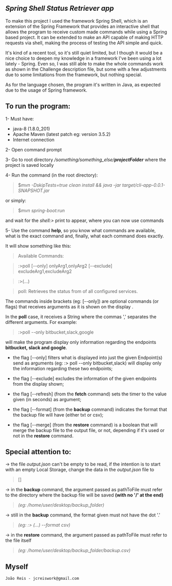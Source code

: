 ## _Spring Shell Status Retriever app_



To make this project I used the framework Spring Shell, 
which is an extension of the Spring Framework that provides 
an interactive shell that allows the program to receive custom 
made commands while using a Spring based project. It can be 
extended to make an API capable of making HTTP requests via shell,
making the process of testing the API simple and quick.

It's kind of a recent tool, so it's still quiet limited, but I
though it would be a nice choice to deepen my knowledge in a 
framework I've been using a lot lately - Spring. Even so, I was
still able to make the whole commands work as shown in the 
Challenge description file, but some with a few adjustments due
to some limitations from the framework, but nothing special.

As for the language chosen, the program it's written in Java, as 
expected due to the usage of Spring framework.



## To run the program:

1- Must have:
- java-8 (1.8.0_201)
- Apache Maven (latest patch eg: version 3.5.2)
- Internet connection

2- Open command prompt

3- Go to root directory _/something/something_else/**projectFolder**_ 
where the project is saved locally

4- Run the command (in the root directory):

> $_mvn -DskipTests=true clean install && java -jar target/cli-app-0.0.1-SNAPSHOT.jar_

or simply:

> $_mvn spring-boot:run_ 

and wait for the _shell:>_ print to appear, where you can now use commands

5- Use the command **help**, so you know what commands are available,
what is the exact command and, finally, what each command does exactly.

It will show something like this:

>Available Commands:

>:>poll [--only] onlyArg1,onlyArg2 [--exclude] excludeArg1,excludeArg2

>:>(...)

>poll: Retrieves the status from of all configured services.

The commands inside brackets (eg: [--only]) are optional 
commands (or flags) that receives arguments as it is shown on the display 
. 

In the **poll** case, it receives a String where the commas ','
separates the different arguments. For example:
>:>poll --only bitbucket,slack,google 

will make the program display only information regarding the endpoints **bitbucket,
 slack and google**. 


- the flag [--only] filters what is displayed into just the given Endpoint(s)
send as arguments (eg: :> poll --only bitbucket,slack) will display only 
the information regarding these two endpoints;

- the flag [--exclude] excludes the information of the given endpoints
from the display shown;
 
- the flag [--refresh] (from the **fetch** command) sets the timer
to the value given (in seconds) as argument; 

- the flag [--format] (from the **backup** command) indicates the
format that the backup file will have (either txt or csv);

- the flag [--merge] (from the **restore** command) is a boolean
that will merge the backup file to the output file, or not, 
depending if it's used or not in the **restore** command.

## **Special attention to:**

-> the file _output.json_ can't be empty to be read, if the intention is to
start with an empty Local Storage, change the data in the _output.json_ file
to 
>[]

-> in the **backup** command, the argument passed as pathToFile
must refer to the directory where the backup file will be saved
**(with no '/' at the end)**
>_(eg: /home/user/desktop/backup_folder)_ 

-> still in the **backup** command, the format given must not have
the dot '.' 
>_(eg: :> (...) --format csv)_

-> in the **restore** command, the argument passed as pathToFile
must refer to the file itself 
>_(eg: /home/user/desktop/backup_folder/backup.csv)_



## Myself

    João Reis - jcreiswork@gmail.com
